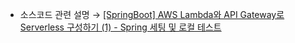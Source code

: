 * 소스코드 관련 설명 → <a href='https://jforj.tistory.com/328'>[SpringBoot] AWS Lambda와 API Gateway로 Serverless 구성하기 (1) - Spring 세팅 및 로컬 테스트</a>